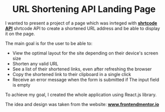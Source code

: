 <div align="center">
    <h1>URL Shortening API Landing Page</h1>
</div>

<div>
    <p>I wanted to present a project of a page which was inrteged with <b><a href="https://shrtco.de/">shrtcode API</a></b> shrtcode API to create a shortened URL address and be able to display it on the page.</p>
    <p>The main goal is for the user to be able to:</p>
    <ul>
        <li>View the optimal layout for the site depending on their device's screen size</li>
        <li>Shorten any valid URL</li>
        <li>See a list of their shortened links, even after refreshing the browser</li>
        <li>Copy the shortened link to their clipboard in a single click</li>
        <li>Receive an error message when the form is submitted if The input field is empty</li>
    </ul>
    <p>To achieve my goal, I created the whole application using React.js library.</p>
    <p>The idea and design was taken from the website: <b><a href="www.frontendmentor.io">www.frontendmentor.io</a></b></p>
</div>
